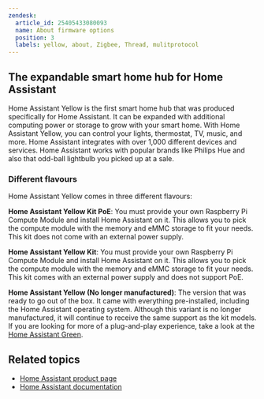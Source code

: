 ```yaml
---
zendesk:
  article_id: 25405433080093
  name: About firmware options
  position: 3
  labels: yellow, about, Zigbee, Thread, mulitprotocol
---
```


## The expandable smart home hub for Home Assistant

Home Assistant Yellow is the first smart home hub that was produced specifically for Home Assistant. It can be expanded with additional computing power or storage to grow with your smart home. With Home Assistant Yellow, you can control your lights, thermostat, TV, music, and more. Home Assistant integrates with over 1,000 different devices and services. Home Assistant works with popular brands like Philips Hue and also that odd-ball lightbulb you picked up at a sale.

### Different flavours

Home Assistant Yellow comes in three different flavours:

**Home Assistant Yellow Kit PoE**: You must provide your own Raspberry Pi Compute Module and install Home Assistant on it. This allows you to pick the compute module with the memory and eMMC storage to fit your needs. This kit does not come with an external power supply.

**Home Assistant Yellow Kit**: You must provide your own Raspberry Pi Compute Module and install Home Assistant on it. This allows you to pick the compute module with the memory and eMMC storage to fit your needs. This kit comes with an external power supply and does not support PoE.

**Home Assistant Yellow (No longer manufactured)**: The version that was ready to go out of the box. It came with everything pre-installed, including the Home Assistant operating system. Although this variant is no longer manufactured, it will continue to receive the same support as the kit models. If you are looking for more of a plug-and-play experience, take a look at the [Home Assistant Green](https://www.home-assistant.io/green/).

## Related topics

- [Home Assistant product page](https://www.home-assistant.io/yellow/)
- [Home Assistant documentation](https://www.home-assistant.io/)
